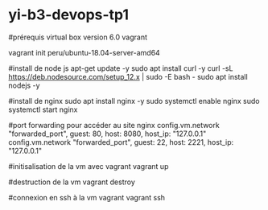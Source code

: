 # yi-b3-devops-tp1
#prérequis 
virtual box version 6.0
vagrant

vagrant init peru/ubuntu-18.04-server-amd64

#install de node js
apt-get update -y
sudo apt install curl -y
curl -sL https://deb.nodesource.com/setup_12.x | sudo -E bash -
sudo apt install nodejs -y


#install de nginx 
sudo apt install nginx -y
sudo systemctl enable nginx
sudo systemctl start nginx


#port forwarding pour accéder au site nginx
config.vm.network "forwarded_port", guest: 80, host: 8080, host_ip: "127.0.0.1"
config.vm.network "forwarded_port", guest: 22, host: 2221, host_ip: "127.0.0.1"

#initisalisation de la vm avec vagrant 
vagrant up

#destruction de la vm 
vagrant destroy 

#connexion en ssh à la vm vagrant 
vagrant ssh





 
